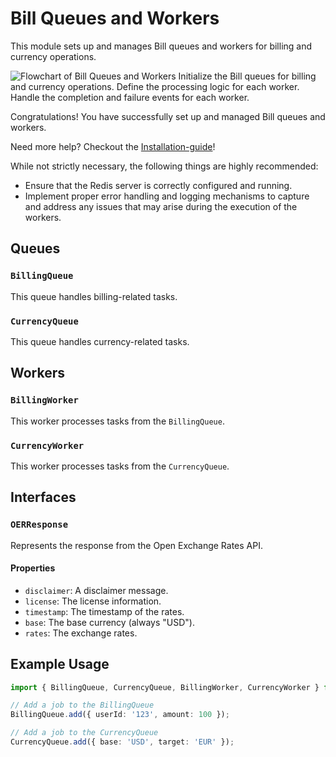 # Bill Queues and Workers

<primary-label ref="stable"/>
<secondary-label ref="beta"/>

<tldr>
  <p>This module sets up and manages Bill queues and workers for billing and currency operations.</p>
  <img src="flowchart.png" alt="Flowchart of Bill Queues and Workers"/>
</tldr>

<procedure title="To set up and manage Bill queues and workers:" id="procedure-id">
   <step>Initialize the Bill queues for billing and currency operations.</step>
   <step>Define the processing logic for each worker.</step>
   <step>Handle the completion and failure events for each worker.</step>
   <p>Congratulations! You have successfully set up and managed Bill queues and workers.</p>
   <p>Need more help? Checkout the <a href="Installation-guide.md">Installation-guide</a>!</p>
</procedure>

While not strictly necessary, the following things are highly recommended:

* Ensure that the Redis server is correctly configured and running.
* Implement proper error handling and logging mechanisms to capture and address any issues that may arise during the execution of the workers.

## Queues

### `BillingQueue`

This queue handles billing-related tasks.

### `CurrencyQueue`

This queue handles currency-related tasks.

## Workers

### `BillingWorker`

This worker processes tasks from the `BillingQueue`.

### `CurrencyWorker`

This worker processes tasks from the `CurrencyQueue`.

## Interfaces

### `OERResponse`

Represents the response from the Open Exchange Rates API.

#### Properties

- `disclaimer`: A disclaimer message.
- `license`: The license information.
- `timestamp`: The timestamp of the rates.
- `base`: The base currency (always "USD").
- `rates`: The exchange rates.

## Example Usage

```typescript
import { BillingQueue, CurrencyQueue, BillingWorker, CurrencyWorker } from './bull';

// Add a job to the BillingQueue
BillingQueue.add({ userId: '123', amount: 100 });

// Add a job to the CurrencyQueue
CurrencyQueue.add({ base: 'USD', target: 'EUR' });